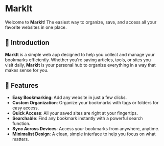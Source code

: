 # MarkIt

Welcome to **MarkIt**! The easiest way to organize, save, and access all your favorite websites in one place.

## 🚀 Introduction

**MarkIt** is a simple web app designed to help you collect and manage your bookmarks efficiently. Whether you're saving articles, tools, or sites you visit daily, **MarkIt** is your personal hub to organize everything in a way that makes sense for you.

## 🌟 Features

- **Easy Bookmarking**: Add any website in just a few clicks.
- **Custom Organization**: Organize your bookmarks with tags or folders for easy access.
- **Quick Access**: All your saved sites are right at your fingertips.
- **Searchable**: Find any bookmark instantly with a powerful search function.
- **Sync Across Devices**: Access your bookmarks from anywhere, anytime.
- **Minimalist Design**: A clean, simple interface to help you focus on what matters.
